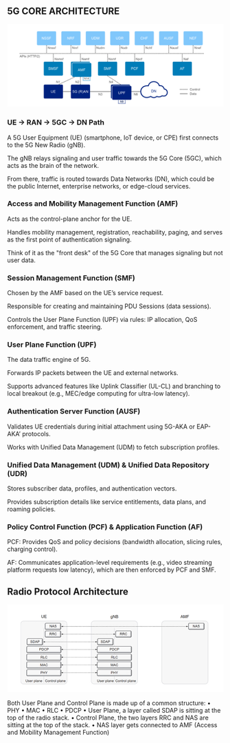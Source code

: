 ## 5G CORE ARCHITECTURE 

<img src = "5GArchitecture.png" alt = " 5GArchitecture">

### UE → RAN → 5GC → DN Path

A 5G User Equipment (UE) (smartphone, IoT device, or CPE) first connects to the 5G New Radio (gNB).

The gNB relays signaling and user traffic towards the 5G Core (5GC), which acts as the brain of the network.

From there, traffic is routed towards Data Networks (DN), which could be the public Internet, enterprise networks, or edge-cloud services.

### Access and Mobility Management Function (AMF)

Acts as the control-plane anchor for the UE.

Handles mobility management, registration, reachability, paging, and serves as the first point of authentication signaling.

Think of it as the "front desk" of the 5G Core that manages signaling but not user data.

### Session Management Function (SMF)

Chosen by the AMF based on the UE’s service request.

Responsible for creating and maintaining PDU Sessions (data sessions).

Controls the User Plane Function (UPF) via rules: IP allocation, QoS enforcement, and traffic steering.

### User Plane Function (UPF)

The data traffic engine of 5G.

Forwards IP packets between the UE and external networks.

Supports advanced features like Uplink Classifier (UL-CL) and branching to local breakout (e.g., MEC/edge computing for ultra-low latency).

### Authentication Server Function (AUSF)

Validates UE credentials during initial attachment using 5G-AKA or EAP-AKA’ protocols.

Works with Unified Data Management (UDM) to fetch subscription profiles.

### Unified Data Management (UDM) & Unified Data Repository (UDR)

Stores subscriber data, profiles, and authentication vectors.

Provides subscription details like service entitlements, data plans, and roaming policies.

### Policy Control Function (PCF) & Application Function (AF)

PCF: Provides QoS and policy decisions (bandwidth allocation, slicing rules, charging control).

AF: Communicates application-level requirements (e.g., video streaming platform requests low latency), which are then enforced by PCF and SMF.


## Radio Protocol Architecture

<img src = "RADIO PROTOCOL ARCHITECTURE.png" alt = "Radio Protocol Architecture">


Both User Plane and Control Plane is made up of a common
 structure:
 • PHY
 • MAC
 • RLC
 • PDCP
 • User Plane, a layer called SDAP is sitting at the top of the radio stack.
 • Control Plane, the two layers RRC and NAS are sitting at the top of
 the stack.
 • NAS layer gets connected to AMF (Access and Mobility Management
 Function)
